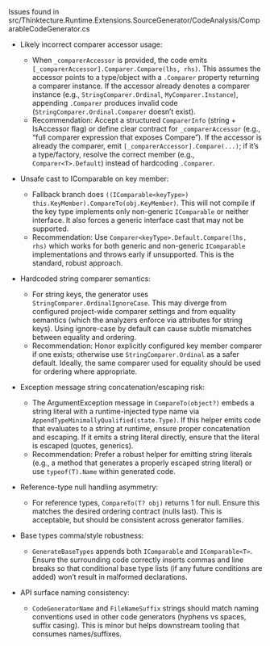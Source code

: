 Issues found in src/Thinktecture.Runtime.Extensions.SourceGenerator/CodeAnalysis/ComparableCodeGenerator.cs

- Likely incorrect comparer accessor usage:
  - When `_comparerAccessor` is provided, the code emits `[_comparerAccessor].Comparer.Compare(lhs, rhs)`. This assumes the accessor points to a type/object with a `.Comparer` property returning a comparer instance. If the accessor already denotes a comparer instance (e.g., `StringComparer.Ordinal`, `MyComparer.Instance`), appending `.Comparer` produces invalid code (`StringComparer.Ordinal.Comparer` doesn’t exist).
  - Recommendation: Accept a structured `ComparerInfo` (string + IsAccessor flag) or define clear contract for `_comparerAccessor` (e.g., “full comparer expression that exposes Compare”). If the accessor is already the comparer, emit `[_comparerAccessor].Compare(...)`; if it’s a type/factory, resolve the correct member (e.g., `Comparer<T>.Default`) instead of hardcoding `.Comparer`.

- Unsafe cast to IComparable<T> on key member:
  - Fallback branch does `((IComparable<keyType>) this.KeyMember).CompareTo(obj.KeyMember)`. This will not compile if the key type implements only non-generic `IComparable` or neither interface. It also forces a generic interface cast that may not be supported.
  - Recommendation: Use `Comparer<keyType>.Default.Compare(lhs, rhs)` which works for both generic and non-generic `IComparable` implementations and throws early if unsupported. This is the standard, robust approach.

- Hardcoded string comparer semantics:
  - For string keys, the generator uses `StringComparer.OrdinalIgnoreCase`. This may diverge from configured project-wide comparer settings and from equality semantics (which the analyzers enforce via attributes for string keys). Using ignore-case by default can cause subtle mismatches between equality and ordering.
  - Recommendation: Honor explicitly configured key member comparer if one exists; otherwise use `StringComparer.Ordinal` as a safer default. Ideally, the same comparer used for equality should be used for ordering where appropriate.

- Exception message string concatenation/escaping risk:
  - The ArgumentException message in `CompareTo(object?)` embeds a string literal with a runtime-injected type name via `AppendTypeMinimallyQualified(state.Type)`. If this helper emits code that evaluates to a string at runtime, ensure proper concatenation and escaping. If it emits a string literal directly, ensure that the literal is escaped (quotes, generics).
  - Recommendation: Prefer a robust helper for emitting string literals (e.g., a method that generates a properly escaped string literal) or use `typeof(T).Name` within generated code.

- Reference-type null handling asymmetry:
  - For reference types, `CompareTo(T? obj)` returns 1 for null. Ensure this matches the desired ordering contract (nulls last). This is acceptable, but should be consistent across generator families.

- Base types comma/style robustness:
  - `GenerateBaseTypes` appends both `IComparable` and `IComparable<T>`. Ensure the surrounding code correctly inserts commas and line breaks so that conditional base type lists (if any future conditions are added) won’t result in malformed declarations.

- API surface naming consistency:
  - `CodeGeneratorName` and `FileNameSuffix` strings should match naming conventions used in other code generators (hyphens vs spaces, suffix casing). This is minor but helps downstream tooling that consumes names/suffixes.
